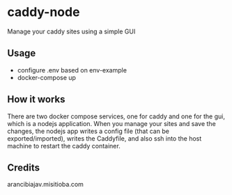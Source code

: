 # caddy-node

Manage your caddy sites using a simple GUI

## Usage

- configure .env based on env-example
- docker-compose up

## How it works

There are two docker compose services, one for caddy and one for the gui, which is a nodejs application. When you manage your sites and save the changes, the nodejs app writes a config file (that can be exported/imported), writes the Caddyfile, and also ssh into the host machine to restart the caddy container.

## Credits

arancibiajav.misitioba.com

